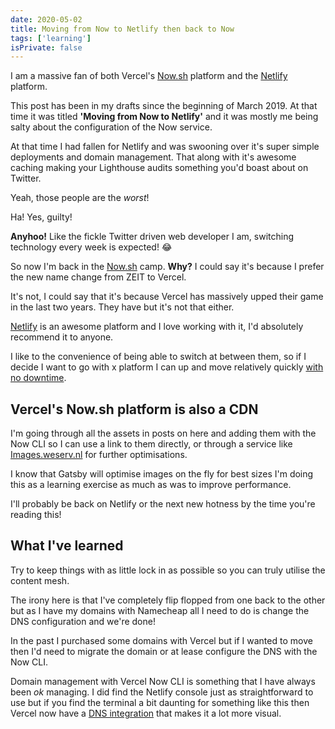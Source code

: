 ```yaml
---
date: 2020-05-02
title: Moving from Now to Netlify then back to Now
tags: ['learning']
isPrivate: false
---
```


<script>
  import { Tweet } from 'sveltekit-embed'
</script>

I am a massive fan of both Vercel's [Now.sh] platform and the
[Netlify] platform.

This post has been in my drafts since the beginning of March 2019. At
that time it was titled **'Moving from Now to Netlify'** and it was
mostly me being salty about the configuration of the Now service.

At that time I had fallen for Netlify and was swooning over it's super
simple deployments and domain management. That along with it's awesome
caching making your Lighthouse audits something you'd boast about on
Twitter.

Yeah, those people are the _worst_!

<Tweet tweetLink="spences10/status/1249078453506396160" />

Ha! Yes, guilty!

**Anyhoo!** Like the fickle Twitter driven web developer I am,
switching technology every week is expected! 😂

So now I'm back in the [Now.sh] camp. **Why?** I could say it's
because I prefer the new name change from ZEIT to Vercel.

It's not, I could say that it's because Vercel has massively upped
their game in the last two years. They have but it's not that either.

[Netlify] is an awesome platform and I love working with it, I'd
absolutely recommend it to anyone.

I like to the convenience of being able to switch at between them, so
if I decide I want to go with x platform I can up and move relatively
quickly [with no downtime].

## Vercel's Now.sh platform is also a CDN

<!-- cSpell:ignore weserv -->

I'm going through all the assets in posts on here and adding them with
the Now CLI so I can use a link to them directly, or through a service
like [Images.weserv.nl] for further optimisations.

I know that Gatsby will optimise images on the fly for best sizes I'm
doing this as a learning exercise as much as was to improve
performance.

I'll probably be back on Netlify or the next new hotness by the time
you're reading this!

## What I've learned

Try to keep things with as little lock in as possible so you can truly
utilise the content mesh.

The irony here is that I've completely flip flopped from one back to
the other but as I have my domains with Namecheap all I need to do is
change the DNS configuration and we're done!

In the past I purchased some domains with Vercel but if I wanted to
move then I'd need to migrate the domain or at lease configure the DNS
with the Now CLI.

Domain management with Vercel Now CLI is something that I have always
been _ok_ managing. I did find the Netlify console just as
straightforward to use but if you find the terminal a bit daunting for
something like this then Vercel now have a [DNS integration] that makes
it a lot more visual.

<!-- LINKS -->

[now.sh]: https://now.sh
[netlify]: https://www.netlify.com/
[greenkeeper.io]: https://greenkeeper.io
[images.weserv.nl]: https://images.weserv.nl/docs/quick-reference.html
[with no downtime]:
	https://vercel.com/guides/zero-downtime-domain-migration
[dns integration]: https://vercel.com/integrations/dns
